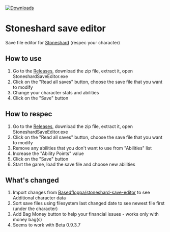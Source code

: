[![Downloads](https://img.shields.io/github/downloads/denbkh/stoneshard-save-editor/total.svg)](https://github.com/denbkh/stoneshard-save-editor/releases)
# Stoneshard save editor

Save file editor for [Stoneshard](https://store.steampowered.com/app/625960/Stoneshard/) (respec your character)

## How to use

1. Go to the [Releases](https://github.com/denbkh/stoneshard-save-editor/releases), download the zip file, extract it, open StoneshardSaveEditor.exe
1. Click on the "Read all saves" button, choose the save file that you want to modify
1. Change your character stats and abilities
1. Click on the "Save" button

## How to respec

1. Go to the [Releases](https://github.com/denbkh/stoneshard-save-editor/releases), download the zip file, extract it, open StoneshardSaveEditor.exe
1. Click on the "Read all saves" button, choose the save file that you want to modify
1. Remove any abilities that you don't want to use from "Abilities" list
1. Increase the "Ability Points" value
1. Click on the "Save" button
1. Start the game, load the save file and choose new abilities

## What's changed

1. Import changes from [Basedfloppa/stoneshard-save-editor](https://github.com/Basedfloppa/stoneshard-save-editor) to see Additional character data
2. Sort save files using filesystem last changed date to see newest file first (under the character)
3. Add Bag Money button to help your financial issues - works only with money bag(s)
4. Seems to work with Beta 0.9.3.7
